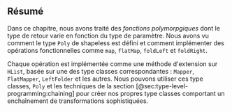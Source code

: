 ## Résumé

Dans ce chapitre, nous avons traité des *fonctions polymorpgiques*
dont le type de retour varie en fonction du type de paramètre.
Nous avons vu comment le type `Poly` de shapeless est défini
et comment implémenter des opérations fonctionnelles comme `map`, `flatMap`, `foldLeft` et `foldRight`.

Chaque opération est implémentée comme une méthode d'extension sur `HList`,
basée sur une des type classes correspondantes :
`Mapper`, `FlatMapper`, `LeftFolder` et les autres.
Nous pouvons utiliser ces type classes, `Poly` et les
techniques de la section [@sec:type-level-programming:chaining]
pour créer nos propres type classes comportant un enchaînement de transformations sophistiquées.

